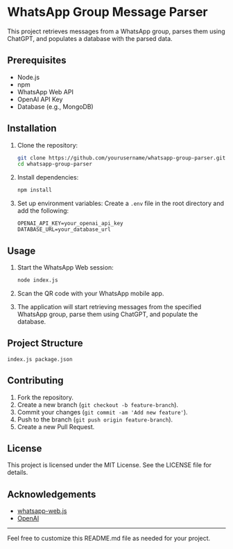 # WhatsApp Group Message Parser

This project retrieves messages from a WhatsApp group, parses them using ChatGPT, and populates a database with the parsed data.

## Prerequisites

- Node.js
- npm
- WhatsApp Web API
- OpenAI API Key
- Database (e.g., MongoDB)

## Installation

1. Clone the repository:
    ```sh
    git clone https://github.com/yourusername/whatsapp-group-parser.git
    cd whatsapp-group-parser
    ```

2. Install dependencies:
    ```sh
    npm install
    ```

3. Set up environment variables:
    Create a `.env` file in the root directory and add the following:
    ```env
    OPENAI_API_KEY=your_openai_api_key
    DATABASE_URL=your_database_url
    ```

## Usage

1. Start the WhatsApp Web session:
    ```sh
    node index.js
    ```

2. Scan the QR code with your WhatsApp mobile app.

3. The application will start retrieving messages from the specified WhatsApp group, parse them using ChatGPT, and populate the database.

## Project Structure

    index.js package.json

## Contributing

1. Fork the repository.
2. Create a new branch (`git checkout -b feature-branch`).
3. Commit your changes (`git commit -am 'Add new feature'`).
4. Push to the branch (`git push origin feature-branch`).
5. Create a new Pull Request.

## License

This project is licensed under the MIT License. See the LICENSE file for details.

## Acknowledgements

- [whatsapp-web.js](https://github.com/pedroslopez/whatsapp-web.js)
- [OpenAI](https://openai.com/)

---

Feel free to customize this README.md file as needed for your project.
